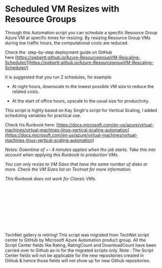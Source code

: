 ﻿Scheduled VM Resizes with Resource Groups
=========================================

            

Through this Automation script you can schedule a specific Resource Group Azure VM at specific times for resizing. By resizing Resource Group VMs during low traffic hours, the computational costs are reduced.


Check the  step-by-step deployment guide on GitHub here [https://siebertt.github.io/Azure-ResourcegroupVM-Rescaling-Scheduler/](https://siebertt.github.io/Azure-ResourcegroupVM-Rescaling-Scheduler/)


It is suggested that you run 2 schedules, for example:


  *  At night hours, downscale to the lowest possible VM size to reduce the related costs.

  *  At the start of office hours, upscale to the usual size for productivity. 

This script is highly based on Kay Singh's script for Vertical Scaling, I added scheduling variables for practical use.


Check his Runbook here: [https://docs.microsoft.com/en-us/azure/virtual-machines/virtual-machines-linux-vertical-scaling-automation](https://docs.microsoft.com/en-us/azure/virtual-machines/virtual-machines-linux-vertical-scaling-automation)


*Notes: Downtime of +- 4 minutes applies when the job starts. Take this into account when applying this Runbook to production VMs.*


*You can only resize to VM Sizes that have the same number of disks or more. Check the VM Sizes list on Technet for more information.*


*This Runbook does not work for Classic VMs.*


 


 


 


 

 

        
    
TechNet gallery is retiring! This script was migrated from TechNet script center to GitHub by Microsoft Azure Automation product group. All the Script Center fields like Rating, RatingCount and DownloadCount have been carried over to Github as-is for the migrated scripts only. Note : The Script Center fields will not be applicable for the new repositories created in Github & hence those fields will not show up for new Github repositories.
